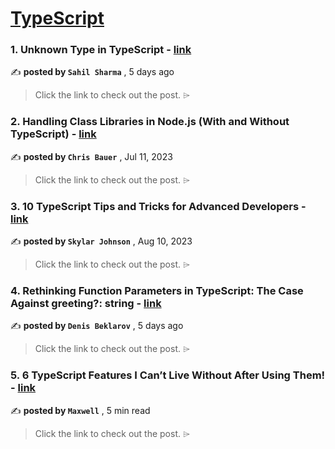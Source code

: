 
<h1><a href=https://medium.com/tag/typescript-tips/recommended target="_blank" rel="noopener noreferrer">TypeScript</a></h1>
<h3>1. Unknown Type in TypeScript - <a href=https://medium.com/@sahilsharma88765/unknown-type-in-typescript-ea5426660767?source=tag_recommended_feed---------0-84----------typescript_tips----------bc4f4ab5_6daa_4500_97f3_65aa21d05dee------- target="_blank" rel="noopener noreferrer">link</a></h3>

✍️ **posted by `Sahil Sharma`** <date> , 5 days ago</date>

<blockquote>Click the link to check out the post. ⌲</blockquote>

<h3>2. Handling Class Libraries in Node.js (With and Without TypeScript) - <a href=https://medium.com/better-programming/handling-class-libraries-in-node-js-with-and-without-typescript-39b73b2186b6?source=tag_recommended_feed---------1-107----------typescript_tips----------bc4f4ab5_6daa_4500_97f3_65aa21d05dee------- target="_blank" rel="noopener noreferrer">link</a></h3>

✍️ **posted by `Chris Bauer`** <date> , Jul 11, 2023</date>

<blockquote>Click the link to check out the post. ⌲</blockquote>

<h3>3. 10 TypeScript Tips and Tricks for Advanced Developers - <a href=https://medium.com/@codegirljs/10-typescript-tips-and-tricks-for-advanced-developers-25db6fe6aa72?source=tag_recommended_feed---------2-85----------typescript_tips----------bc4f4ab5_6daa_4500_97f3_65aa21d05dee------- target="_blank" rel="noopener noreferrer">link</a></h3>

✍️ **posted by `Skylar Johnson`** <date> , Aug 10, 2023</date>

<blockquote>Click the link to check out the post. ⌲</blockquote>

<h3>4. Rethinking Function Parameters in TypeScript: The Case Against greeting?: string - <a href=https://medium.com/@denisbeklarov/rethinking-function-parameters-in-typescript-the-case-against-greeting-string-918d5e9d4464?source=tag_recommended_feed---------3-84----------typescript_tips----------bc4f4ab5_6daa_4500_97f3_65aa21d05dee------- target="_blank" rel="noopener noreferrer">link</a></h3>

✍️ **posted by `Denis Beklarov`** <date> , 5 days ago</date>

<blockquote>Click the link to check out the post. ⌲</blockquote>

<h3>5. 6 TypeScript Features I Can’t Live Without After Using Them! - <a href=https://medium.com/javascript-in-plain-english/6-typescript-features-i-cant-live-without-after-using-them-1d7feab33922?source=tag_recommended_feed---------4-85----------typescript_tips----------bc4f4ab5_6daa_4500_97f3_65aa21d05dee------- target="_blank" rel="noopener noreferrer">link</a></h3>

✍️ **posted by `Maxwell`** <date> , 5 min read</date>

<blockquote>Click the link to check out the post. ⌲</blockquote>

